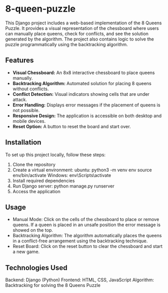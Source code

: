 # 8-queen-puzzle
This Django project includes a web-based implementation of the 8 Queens Puzzle. It provides a visual representation of the chessboard where users can manually place queens, check for conflicts, and see the solution generated by the algorithm. The project also contains logic to solve the puzzle programmatically using the backtracking algorithm.

## Features
- **Visual Chessboard:** An 8x8 interactive chessboard to place queens manually.
- **Backtracking Algorithm:** Automated solution for placing 8 queens without conflicts.
- **Conflict Detection:** Visual indicators showing cells that are under attack.
- **Error Handling:** Displays error messages if the placement of queens is not possible.
- **Responsive Design:** The application is accessible on both desktop and mobile devices.
- **Reset Option:** A button to reset the board and start over.

## Installation
To set up this project locally, follow these steps:

1. Clone the repository
2. Create a virtual environment:
       ubuntu:
            python3 -m venv env
            source env/bin/activate
       Windows:
            env\Scripts\activate
4. Install required dependencies
5. Run Django server:
        python manage.py runserver
6. Access the application

## Usage
- Manual Mode: Click on the cells of the chessboard to place or remove queens. If a queen is placed in an unsafe position the error message is showed on the top.
- Backtracking Algorithm: The algorithm automatically places the queens in a conflict-free arrangement using the backtracking technique.
- Reset Board: Click on the reset button to clear the chessboard and start a new game.

## Technologies Used
Backend: Django (Python)
Frontend: HTML, CSS, JavaScript
Algorithm: Backtracking for solving the 8 Queens Puzzle
